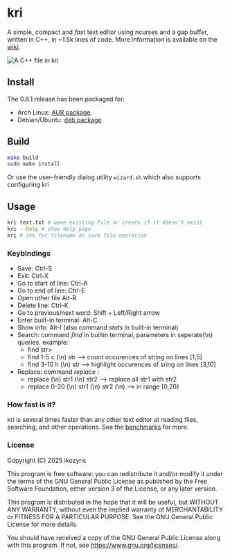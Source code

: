 # kri
<!--[![C/C++ CI](https://github.com/ikozyris/kri/actions/workflows/c-cpp.yml/badge.svg)](https://github.com/ikozyris/kri/actions/workflows/c-cpp.yml)-->
A simple, compact and *fast* text editor using ncurses and a gap buffer, written in C++, in ~1.5k lines of code.
More information is available on the [wiki](https://github.com/ikozyris/kri/wiki).

![A C++ file in kri](https://github.com/user-attachments/assets/7d221564-da5e-41de-a63b-ba5e31c257d1)


## Install
The 0.8.1 release has been packaged for:
 - Arch Linux: [AUR package](https://aur.archlinux.org/packages/kri/).
 - Debian/Ubuntu: [deb package](https://github.com/ikozyris/kri/releases/download/v0.8.1/kri_0.8.1_x64-v2.deb)

## Build
```sh
make build
sudo make install
```

Or use the user-friendly dialog utility `wizard.sh`
which also supports configuring kri

## Usage
```sh
kri text.txt # open existing file or create if it doesn't exist
kri --help # show help page
kri # ask for filename on save file operation
```

### Keybindings
* Save: Ctrl-S
* Exit: Ctrl-X
* Go to start of line: Ctrl-A
* Go to end of line: Ctrl-E
* Open other file Alt-R
* Delete line: Ctrl-K
* Go to previous/next word: Shift + Left/Right arrow
* Enter built-in terminal: Alt-C
* Show info: Alt-I (also command _stats_ in built-in terminal)
* Search: command _find_ in builtin terminal, parameters in seperate(\n) queries, example:
	- find str>
	- find 1-5 c (\n) str  --> count occurences of string on lines [1,5]
	- find 3-10 h (\n) str  --> highlight occurences of sring on lines [3,10]
* Replace: command _replace_ :
	- replace (\n) str1 (\n) str2  -->  replace all str1 with str2
	- replace 0-20 (\n) str1 (\n) str2 (\n)  -->  in range [0,20]

### How fast is it?
kri is several times faster than any other text editor at reading files, searching, and other operations.
See the [benchmarks](https://github.com/ikozyris/kri/wiki/Performance-&-Benchmarks) for more.

### License

Copyright (C) 2025  ikozyris

This program is free software: you can redistribute it and/or modify
it under the terms of the GNU General Public License as published by
the Free Software Foundation, either version 3 of the License, or
any later version.

This program is distributed in the hope that it will be useful,
but WITHOUT ANY WARRANTY; without even the implied warranty of
MERCHANTABILITY or FITNESS FOR A PARTICULAR PURPOSE.  See the
GNU General Public License for more details.

You should have received a copy of the GNU General Public License
along with this program.  If not, see <https://www.gnu.org/licenses/>.

